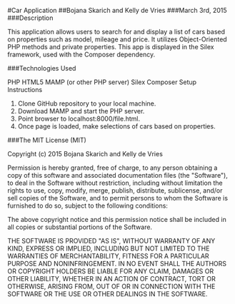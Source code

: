 #Car Application
##Bojana Skarich and Kelly de Vries 
###March 3rd, 2015
###Description

This application allows users to search for and display a list of cars based on properties such as model, mileage and price. It utilizes Object-Oriented PHP methods and private properties. This app is displayed in the Silex framework, used with the Composer dependency.

###Technologies Used

PHP HTML5 MAMP (or other PHP server) Silex Composer
Setup Instructions

1. Clone GitHub repository to your local machine.
2. Download MAMP and start the PHP server.
3. Point browser to localhost:8000/file.html.
4. Once page is loaded, make selections of cars based on properties.

###The MIT License (MIT)

Copyright (c) 2015 Bojana Skarich and Kelly de Vries

Permission is hereby granted, free of charge, to any person obtaining a copy of this software and associated documentation files (the "Software"), to deal in the Software without restriction, including without limitation the rights to use, copy, modify, merge, publish, distribute, sublicense, and/or sell copies of the Software, and to permit persons to whom the Software is furnished to do so, subject to the following conditions:

The above copyright notice and this permission notice shall be included in all copies or substantial portions of the Software.

THE SOFTWARE IS PROVIDED "AS IS", WITHOUT WARRANTY OF ANY KIND, EXPRESS OR IMPLIED, INCLUDING BUT NOT LIMITED TO THE WARRANTIES OF MERCHANTABILITY, FITNESS FOR A PARTICULAR PURPOSE AND NONINFRINGEMENT. IN NO EVENT SHALL THE AUTHORS OR COPYRIGHT HOLDERS BE LIABLE FOR ANY CLAIM, DAMAGES OR OTHER LIABILITY, WHETHER IN AN ACTION OF CONTRACT, TORT OR OTHERWISE, ARISING FROM, OUT OF OR IN CONNECTION WITH THE SOFTWARE OR THE USE OR OTHER DEALINGS IN THE SOFTWARE.
